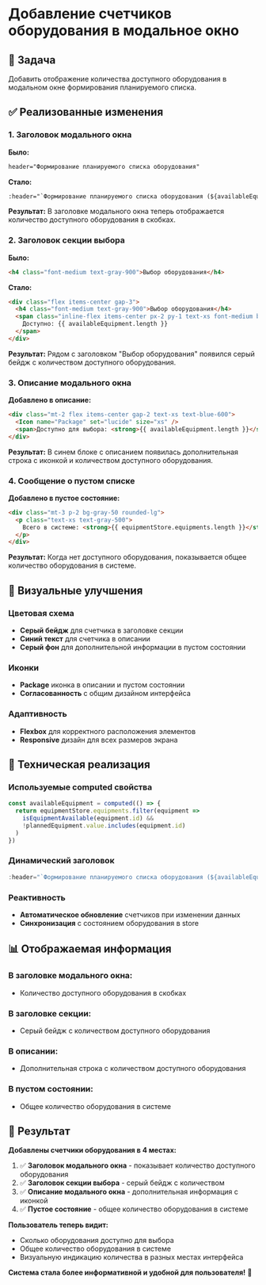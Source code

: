 # Добавление счетчиков оборудования в модальное окно

## 🎯 Задача
Добавить отображение количества доступного оборудования в модальном окне формирования планируемого списка.

## ✅ Реализованные изменения

### 1. Заголовок модального окна
**Было:**
```html
header="Формирование планируемого списка оборудования"
```

**Стало:**
```html
:header="`Формирование планируемого списка оборудования (${availableEquipment.length} доступно)`"
```

**Результат:** В заголовке модального окна теперь отображается количество доступного оборудования в скобках.

### 2. Заголовок секции выбора
**Было:**
```html
<h4 class="font-medium text-gray-900">Выбор оборудования</h4>
```

**Стало:**
```html
<div class="flex items-center gap-3">
  <h4 class="font-medium text-gray-900">Выбор оборудования</h4>
  <span class="inline-flex items-center px-2 py-1 text-xs font-medium bg-gray-100 text-gray-700 rounded-full">
    Доступно: {{ availableEquipment.length }}
  </span>
</div>
```

**Результат:** Рядом с заголовком "Выбор оборудования" появился серый бейдж с количеством доступного оборудования.

### 3. Описание модального окна
**Добавлено в описание:**
```html
<div class="mt-2 flex items-center gap-2 text-xs text-blue-600">
  <Icon name="Package" set="lucide" size="xs" />
  <span>Доступно для выбора: <strong>{{ availableEquipment.length }}</strong> единиц оборудования</span>
</div>
```

**Результат:** В синем блоке с описанием появилась дополнительная строка с иконкой и количеством доступного оборудования.

### 4. Сообщение о пустом списке
**Добавлено в пустое состояние:**
```html
<div class="mt-3 p-2 bg-gray-50 rounded-lg">
  <p class="text-xs text-gray-500">
    Всего в системе: <strong>{{ equipmentStore.equipments.length }}</strong> единиц оборудования
  </p>
</div>
```

**Результат:** Когда нет доступного оборудования, показывается общее количество оборудования в системе.

## 🎨 Визуальные улучшения

### Цветовая схема
- **Серый бейдж** для счетчика в заголовке секции
- **Синий текст** для счетчика в описании
- **Серый фон** для дополнительной информации в пустом состоянии

### Иконки
- **Package** иконка в описании и пустом состоянии
- **Согласованность** с общим дизайном интерфейса

### Адаптивность
- **Flexbox** для корректного расположения элементов
- **Responsive** дизайн для всех размеров экрана

## 🔧 Техническая реализация

### Используемые computed свойства
```javascript
const availableEquipment = computed(() => {
  return equipmentStore.equipments.filter(equipment => 
    isEquipmentAvailable(equipment.id) && 
    !plannedEquipment.value.includes(equipment.id)
  )
})
```

### Динамический заголовок
```javascript
:header="`Формирование планируемого списка оборудования (${availableEquipment.length} доступно)`"
```

### Реактивность
- **Автоматическое обновление** счетчиков при изменении данных
- **Синхронизация** с состоянием оборудования в store

## 📊 Отображаемая информация

### В заголовке модального окна:
- Количество доступного оборудования в скобках

### В заголовке секции:
- Серый бейдж с количеством доступного оборудования

### В описании:
- Дополнительная строка с количеством доступного оборудования

### В пустом состоянии:
- Общее количество оборудования в системе

## 🎉 Результат

**Добавлены счетчики оборудования в 4 местах:**

1. ✅ **Заголовок модального окна** - показывает количество доступного оборудования
2. ✅ **Заголовок секции выбора** - серый бейдж с количеством
3. ✅ **Описание модального окна** - дополнительная информация с иконкой
4. ✅ **Пустое состояние** - общее количество оборудования в системе

**Пользователь теперь видит:**
- Сколько оборудования доступно для выбора
- Общее количество оборудования в системе
- Визуальную индикацию количества в разных местах интерфейса

**Система стала более информативной и удобной для пользователя!** 🚀 